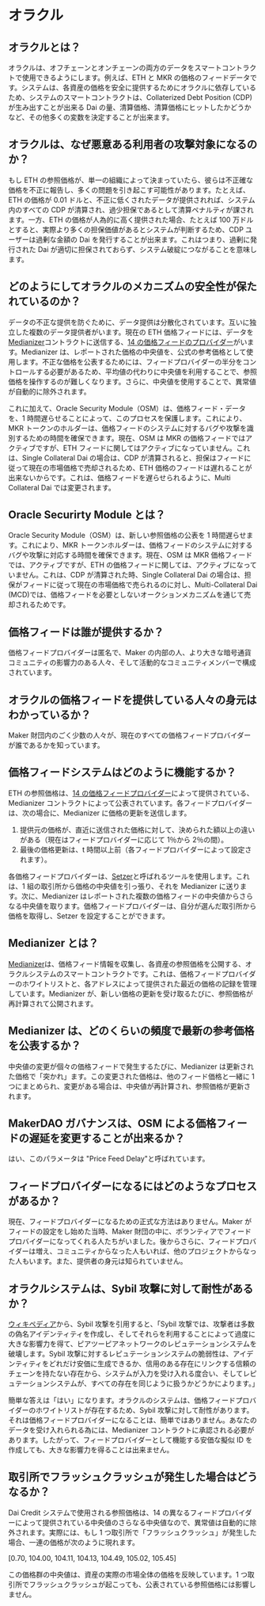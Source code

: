 # オラクル

## オラクルとは？

オラクルは、オフチェーンとオンチェーンの両方のデータをスマートコントラクトで使用できるようにします。例えば、ETH と MKR の価格のフィードデータです。システムは、各資産の価格を安全に提供するためにオラクルに依存しているため、システムのスマートコントラクトは、Collaterized Debt Position (CDP)が生み出すことが出来る Dai の量、清算価格、清算価格にヒットしたかどうかなど、その他多くの変数を決定することが出来ます。

## オラクルは、なぜ悪意ある利用者の攻撃対象になるのか？

もし ETH の参照価格が、単一の組織によって決まっていたら、彼らは不正確な価格を不正に報告し、多くの問題を引き起こす可能性があります。たとえば、ETH の価格が 0.01 ドルと、不正に低くされたデータが提供されれば、システム内のすべての CDP が清算され、過少担保であるとして清算ペナルティが課されます。一方、ETH の価格が人為的に高く提供された場合、たとえば 100 万ドルとすると、実際より多くの担保価値があるとシステムが判断するため、CDP ユーザーは過剰な金額の Dai を発行することが出来ます。これはつまり、過剰に発行された Dai が適切に担保されておらず、システム破綻につながることを意味します。

## どのようにしてオラクルのメカニズムの安全性が保たれているのか？

データの不正な提供を防ぐために、データ提供は分散化されています。互いに独立した複数のデータ提供者がいます。現在の ETH 価格フィードには、データを[Medianizer](https://github.com/makerdao/medianizer)コントラクトに送信する、[14 の価格フィードのプロバイダー](https://mkr.tools/system/feeds)がいます。Medianizer は、レポートされた価格の中央値を、公式の参考価格として使用します。不正な価格を公表するためには、フィードプロバイダーの半分をコントロールする必要があるため、平均値の代わりに中央値を利用することで、参照価格を操作するのが難しくなります。さらに、中央値を使用することで、異常値が自動的に除外されます。

これに加えて、Oracle Security Module（OSM）は、価格フィード・データを、1 時間遅らせることによって、このプロセスを保護します。これにより、MKR トークンのホルダーは、価格フィードのシステムに対するバグや攻撃を識別するための時間を確保できます。現在、OSM は MKR の価格フィードではアクティブですが、ETH フィードに関してはアクティブになっていません。これは、Single Collateral Dai の場合は、CDP が清算されると、担保はフィードに従って現在の市場価格で売却されるため、ETH 価格のフィードは遅れることが出来ないからです。これは、価格フィードを遅らせられるように、Multi Collateral Dai では変更されます。

## Oracle Securirty Module とは？

Oracle Security Module（OSM）は、新しい参照価格の公表を 1 時間遅らせます。これにより、MKR トークンホルダーは、価格フィードのシステムに対するバグや攻撃に対応する時間を確保できます。現在、OSM は MKR 価格フィードでは、アクティブですが、ETH の価格フィードに関しては、アクティブになっていません。これは、CDP が清算された時、Single Collateral Dai の場合は、担保がフィードに従って現在の市場価格で売られるのに対し、Multi-Collateral Dai (MCD)では、価格フィードを必要としないオークションメカニズムを通じて売却されるためです。

## 価格フィードは誰が提供するか？

価格フィードプロバイダーは匿名で、Maker の内部の人、より大きな暗号通貨コミュニティの影響力のある人々、そして活動的なコミュニティメンバーで構成されています。

## オラクルの価格フィードを提供している人々の身元はわかっているか？

Maker 財団内のごく少数の人々が、現在のすべての価格フィードプロバイダーが誰であるかを知っています。

## 価格フィードシステムはどのように機能するか？

ETH の参照価格は、[14 の価格フィードプロバイダー](https://mkr.tools/system/feeds)によって提供されている、Medianizer コントラクトによって公表されています。各フィードプロバイダーは、次の場合に、Medianizer に価格の更新を送信します。

1. 提供元の価格が、直近に送信された価格に対して、決められた額以上の違いがある（現在はフィードプロバイダーに応じて 1％から 2％の間）。
2. 最後の価格更新は、t 時間以上前（各フィードプロバイダーによって設定されます）。

各価格フィードプロバイダーは、[Setzer](https://github.com/makerdao/setzer)と呼ばれるツールを使用します。これは、1 組の取引所から価格の中央値を引っ張り、それを Medianizer に送ります。次に、Medianizer はレポートされた複数の価格フィードの中央値からさらなる中央値を取ります。価格フィードプロバイダーは、自分が選んだ取引所から価格を取得し、Setzer を設定することができます。

## Medianizer とは？

[Medianizer](https://github.com/makerdao/medianizer)は、価格フィード情報を収集し、各資産の参照価格を公開する、オラクルシステムのスマートコントラクトです。これは、価格フィードプロバイダーのホワイトリストと、各アドレスによって提供された最近の価格の記録を管理しています。Medianizer が、新しい価格の更新を受け取るたびに、参照価格が再計算されて公開されます。

## Medianizer は、どのくらいの頻度で最新の参考価格を公表するか？

中央値の変更が個々の価格フィードで発生するたびに、Medianizer は更新された価格で「突かれ」ます。この変更された価格は、他のフィード価格と一緒に 1 つにまとめられ、変更がある場合は、中央値が再計算され、参照価格が更新されます。

## MakerDAO ガバナンスは、OSM による価格フィードの遅延を変更することが出来るか？

はい、このパラメータは "Price Feed Delay"と呼ばれています。

## フィードプロバイダーになるにはどのようなプロセスがあるか？

現在、フィードプロバイダーになるための正式な方法はありません。Maker がフィードの設定をし始めた当時、Maker 財団の中に、ボランティアでフィードプロバイダーになってくれる人たちがいました。後からさらに、フィードプロバイダーは増え、コミュニティからなった人もいれば、他のプロジェクトからなった人もいます。また、提供者の身元は知られていません。

## オラクルシステムは、Sybil 攻撃に対して耐性があるか？

[ウィキペディア](https://en.wikipedia.org/wiki/Sybil_attack)から、Sybil 攻撃を引用すると、「Sybil 攻撃では、攻撃者は多数の偽名アイデンティティを作成し、そしてそれらを利用することによって過度に大きな影響力を得て、ピアツーピアネットワークのレピュテーションシステムを破壊します。Sybil 攻撃に対するレピュテーションシステムの脆弱性は、アイデンティティをどれだけ安価に生成できるか、信用のある存在にリンクする信頼のチェーンを持たない存在から、システムが入力を受け入れる度合い、そしてレピュテーションシステムが、すべての存在を同じように扱うかどうかによります。」

簡単な答えは「はい」になります。オラクルのシステムは、価格フィードプロバイダーのホワイトリストが存在するため、Sybil 攻撃に対して耐性があります。それは価格フィードプロバイダーになることは、簡単ではありません。あなたのデータを受け入れられる為には、Medianizer コントラクトに承認される必要があります。したがって、フィードプロバイダーとして機能する安価な擬似 ID を作成しても、大きな影響力を得ることは出来ません。

## 取引所でフラッシュクラッシュが発生した場合はどうなるか？

Dai Credit システムで使用される参照価格は、14 の異なるフィードプロバイダーによって提供されている中央値のさらなる中央値なので、異常値は自動的に除外されます。実際には、もし 1 つ取引所で「フラッシュクラッシュ」が発生した場合、一連の価格が次のように現れます。

[0.70, 104.00, 104.11, 104.13, 104.49, 105.02, 105.45]

この価格群の中央値は、資産の実際の市場全体の価格を反映しています。1 つ取引所でフラッシュクラッシュが起こっても、公表されている参照価格には影響しません。
